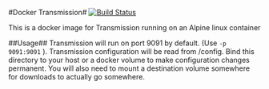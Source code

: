 #Docker Transmission#
[![Build Status](https://jenkins.dray.be/buildStatus/icon?job=docker_transmission)](https://jenkins.dray.be/job/docker_transmission)

This is a docker image for Transmission running on an Alpine linux container

##Usage##
Transmission will run on port 9091 by default. (Use `-p 9091:9091` ).
Transmission configuration will be read from /config. Bind this directory to your host or a docker volume to make configuration changes permanent.
You will also need to mount a destination volume somewhere for downloads to actually go somewhere.
